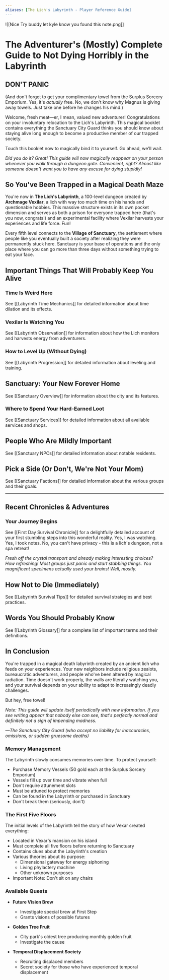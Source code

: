 ```yaml
---
aliases: [The Lich's Labyrinth - Player Reference Guide]
---
```


![[Nice Try buddy let kyle know you found this note.png]]

# The Adventurer's (Mostly) Complete Guide to Not Dying Horribly in the Labyrinth

## DON'T PANIC

(And don't forget to get your complimentary towel from the Surplus Sorcery Emporium. Yes, it's *actually* free. No, we don't know why Magnus is giving away towels. Just take one before he changes his mind.)

Welcome, fresh meat—er, I mean, valued new adventurer! Congratulations on your involuntary relocation to the Lich's Labyrinth. This magical booklet contains everything the Sanctuary City Guard thinks you should know about staying alive long enough to become a productive member of our trapped society.

Touch this booklet now to magically bind it to yourself. Go ahead, we'll wait.

*Did you do it? Great! This guide will now magically reappear on your person whenever you walk through a dungeon gate. Convenient, right? Almost like someone doesn't want you to have any excuse for dying stupidly!*

## So You've Been Trapped in a Magical Death Maze

You're now in **The Lich's Labyrinth**, a 100-level dungeon created by **Archmage Vexilar**, a lich with way too much time on his hands and questionable hobbies. This massive structure exists in its own pocket dimension and serves as both a prison for everyone trapped here (that's you now, congrats!) and an experimental facility where Vexilar harvests your experiences and life force. Fun!

Every fifth level connects to the **Village of Sanctuary**, the settlement where people like you eventually built a society after realizing they were permanently stuck here. Sanctuary is your base of operations and the only place where you can go more than three days without something trying to eat your face.

## Important Things That Will Probably Keep You Alive

### Time Is Weird Here

See [[Labyrinth Time Mechanics]] for detailed information about time dilation and its effects.

### Vexilar Is Watching You

See [[Labyrinth Observation]] for information about how the Lich monitors and harvests energy from adventurers.

### How to Level Up (Without Dying)

See [[Labyrinth Progression]] for detailed information about leveling and training.

## Sanctuary: Your New Forever Home

See [[Sanctuary Overview]] for information about the city and its features.

### Where to Spend Your Hard-Earned Loot

See [[Sanctuary Services]] for detailed information about all available services and shops.

## People Who Are Mildly Important

See [[Sanctuary NPCs]] for detailed information about notable residents.

## Pick a Side (Or Don't, We're Not Your Mom)

See [[Sanctuary Factions]] for detailed information about the various groups and their goals.

---

## Recent Chronicles & Adventures

### Your Journey Begins
See [[First Day Survival Chronicle]] for a delightfully detailed account of your first stumbling steps into this wonderful reality. Yes, I was watching. Yes, I took notes. No, you can't have privacy - this is a lich's dungeon, not a spa retreat!

*Fresh off the crystal transport and already making interesting choices? How refreshing! Most groups just panic and start stabbing things. You magnificent specimens actually used your brains! Well, mostly.*

## How Not to Die (Immediately)

See [[Labyrinth Survival Tips]] for detailed survival strategies and best practices.

## Words You Should Probably Know

See [[Labyrinth Glossary]] for a complete list of important terms and their definitions.

## In Conclusion

You're trapped in a magical death labyrinth created by an ancient lich who feeds on your experiences. Your new neighbors include religious zealots, bureaucratic adventurers, and people who've been altered by magical radiation. Time doesn't work properly, the walls are literally watching you, and your survival depends on your ability to adapt to increasingly deadly challenges.

But hey, free towel!

*Note: This guide will update itself periodically with new information. If you see writing appear that nobody else can see, that's perfectly normal and definitely not a sign of impending madness.*

*—The Sanctuary City Guard (who accept no liability for inaccuracies, omissions, or sudden gruesome deaths)*

### Memory Management

The Labyrinth slowly consumes memories over time. To protect yourself:

- Purchase Memory Vessels (50 gold each at the Surplus Sorcery Emporium)
- Vessels fill up over time and vibrate when full
- Don't require attunement slots
- Must be attuned to protect memories
- Can be found in the Labyrinth or purchased in Sanctuary
- Don't break them (seriously, don't)

### The First Five Floors

The initial levels of the Labyrinth tell the story of how Vexar created everything:

- Located in Vexar's mansion on his island
- Must complete all five floors before returning to Sanctuary
- Contains clues about the Labyrinth's creation
- Various theories about its purpose:
  - Dimensional gateway for energy siphoning
  - Living phylactery machine
  - Other unknown purposes
- Important Note: Don't sit on any chairs

### Available Quests

- **Future Vision Brew**
  - Investigate special brew at First Step
  - Grants visions of possible futures

- **Golden Tree Fruit**
  - City park's oldest tree producing monthly golden fruit
  - Investigate the cause

- **Temporal Displacement Society**
  - Recruiting displaced members
  - Secret society for those who have experienced temporal displacement
